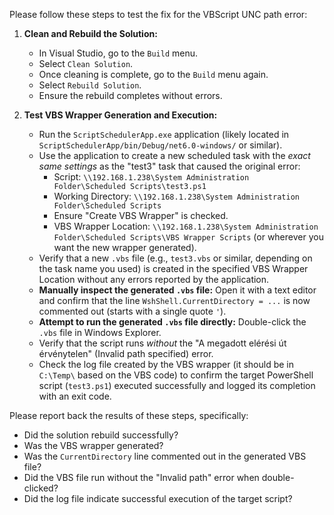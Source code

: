 Please follow these steps to test the fix for the VBScript UNC path error:

1.  **Clean and Rebuild the Solution:**
    *   In Visual Studio, go to the `Build` menu.
    *   Select `Clean Solution`.
    *   Once cleaning is complete, go to the `Build` menu again.
    *   Select `Rebuild Solution`.
    *   Ensure the rebuild completes without errors.

2.  **Test VBS Wrapper Generation and Execution:**
    *   Run the `ScriptSchedulerApp.exe` application (likely located in `ScriptSchedulerApp/bin/Debug/net6.0-windows/` or similar).
    *   Use the application to create a new scheduled task with the *exact same settings* as the "test3" task that caused the original error:
        *   Script: `\\192.168.1.238\System Administration Folder\Scheduled Scripts\test3.ps1`
        *   Working Directory: `\\192.168.1.238\System Administration Folder\Scheduled Scripts`
        *   Ensure "Create VBS Wrapper" is checked.
        *   VBS Wrapper Location: `\\192.168.1.238\System Administration Folder\Scheduled Scripts\VBS Wrapper Scripts` (or wherever you want the new wrapper generated).
    *   Verify that a new `.vbs` file (e.g., `test3.vbs` or similar, depending on the task name you used) is created in the specified VBS Wrapper Location without any errors reported by the application.
    *   **Manually inspect the generated `.vbs` file:** Open it with a text editor and confirm that the line `WshShell.CurrentDirectory = ...` is now commented out (starts with a single quote `'`).
    *   **Attempt to run the generated `.vbs` file directly:** Double-click the `.vbs` file in Windows Explorer.
    *   Verify that the script runs *without* the "A megadott elérési út érvénytelen" (Invalid path specified) error.
    *   Check the log file created by the VBS wrapper (it should be in `C:\Temp\` based on the VBS code) to confirm the target PowerShell script (`test3.ps1`) executed successfully and logged its completion with an exit code.

Please report back the results of these steps, specifically:
*   Did the solution rebuild successfully?
*   Was the VBS wrapper generated?
*   Was the `CurrentDirectory` line commented out in the generated VBS file?
*   Did the VBS file run without the "Invalid path" error when double-clicked?
*   Did the log file indicate successful execution of the target script?